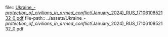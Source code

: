 file:: [Ukraine_-_protection_of_civilians_in_armed_conflict_(January_2024)_RUS_1710610852132_0.pdf](../assets/Ukraine_-_protection_of_civilians_in_armed_conflict_(January_2024)_RUS_1710610852132_0.pdf)
file-path:: ../assets/Ukraine_-_protection_of_civilians_in_armed_conflict_(January_2024)_RUS_1710610852132_0.pdf
